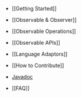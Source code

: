 * [[Getting Started]]

* [[Observable & Observer]]
* [[Observable Operations]]
* [[Observable APIs]]

* [[Language Adaptors]]

* [[How to Contribute]]
* [Javadoc](http://netflix.github.com/RxJava/javadoc/)
* [[FAQ]]
